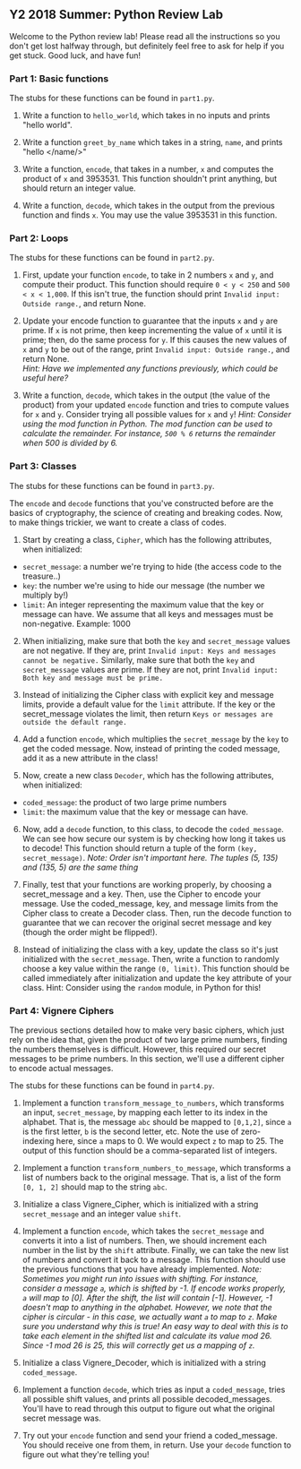 ## Y2 2018 Summer: Python Review Lab

Welcome to the Python review lab! Please read all the instructions so you don't
get lost halfway through, but definitely feel free to ask for help if you
get stuck. Good luck, and have fun!

### Part 1: Basic functions

The stubs for these functions can be found in `part1.py`.

1. Write a function to `hello_world`, which takes in no inputs
and prints "hello world". 

2. Write a function `greet_by_name` which takes in a string, `name`,
and prints "hello </name/>"

3. Write a function, `encode`, that takes in a number, `x` and computes
the product of `x` and 3953531.
This function shouldn't print anything, but should return an integer value.

4. Write a function, `decode`, which takes in the output from the previous function and
finds `x`. You may use the value 3953531 in this function.

### Part 2: Loops

The stubs for these functions can be found in `part2.py`.

1. First, update your function `encode`, to take in 2 numbers `x` and `y`, and compute their product.
This function should require `0 < y < 250` and `500 < x < 1,000`. If this isn't true, the function should print
`Invalid input: Outside range.`, and return None.

2. Update your encode function to guarantee that the inputs `x` and `y` are prime. If `x` is not prime,
then keep incrementing the value of `x` until it is prime; then, do the same process for `y`. If this
causes the new values of `x` and `y` to be out of the range, print `Invalid input: Outside range.`,
and return None.  
*Hint: Have we implemented any functions previously, which could be useful here?*

3. Write a function, `decode`, which takes in the output (the value of the product)
from your updated `encode` function and tries to compute values for `x` and `y`.
Consider trying all possible values for `x` and `y`!
*Hint: Consider using the mod function in Python. The mod function can be used to calculate the remainder.
For instance, `500 % 6` returns the remainder when 500 is divided by 6.*

### Part 3: Classes

The stubs for these functions can be found in `part3.py`.

The `encode` and `decode` functions that you've constructed before are the basics of cryptography, the science
of creating and breaking codes. Now, to make things trickier, we want to create a class of codes.

1. Start by creating a class, `Cipher`, which has the following attributes, when
initialized:
- `secret_message`: a number we're trying to hide (the access code to the treasure..)
- `key`: the number we're using to hide our message (the number we multiply by!)
- `limit`: An integer representing the maximum value that the key or message can have. We assume
that all keys and messages must be non-negative.
Example: 1000

2. When initializing, make sure that both the `key` and `secret_message` values are not negative.
If they are, print `Invalid input: Keys and messages cannot be negative.` Similarly, make sure that
both the `key` and `secret_message` values are prime. If they are not, print `Invalid input: Both key
and message must be prime.`

3. Instead of initializing the Cipher class with explicit key and message limits, provide a
default value for the `limit` attribute. If the key or the secret_message violates the limit,
then return `Keys or messages are outside the default range.`

4. Add a function `encode`, which multiplies the `secret_message` by the `key`
to get the coded message. Now, instead of printing the coded message,
add it as a new attribute in the class!

5. Now, create a new class `Decoder`, which has the following attributes, when 
initialized:
- `coded_message`: the product of two large prime numbers
- `limit`: the maximum value that the key or message can have.

6. Now, add a `decode` function, to this class, to decode the `coded_message`. 
We can see how secure our system is by checking how long it takes us to decode! This function
should return a tuple of the form `(key, secret_message)`.
*Note: Order isn't important here. The tuples (5, 135) and (135, 5) are the same
thing*

7. Finally, test that your functions are working properly, by choosing a secret_message and a key.
Then, use the Cipher to encode your message. Use the coded_message, key, and message limits
from the Cipher class to create a Decoder class. Then, run the decode function to guarantee
that we can recover the original secret message and key (though the order might be flipped!).

8. Instead of initializing the class with a key, update the class
so it's just initialized with the `secret_message`. Then, write a function to randomly choose a
key value within the range `(0, limit)`. This function should be called immediately after initialization and update the key attribute of your class.
Hint: Consider using the `random` module, in Python for this!

### Part 4: Vignere Ciphers

The previous sections detailed how to make very basic ciphers, which just rely on the idea that, given
the product of two large prime numbers, finding the numbers themselves is difficult. However, this
required our secret messages to be prime numbers. In this section, we'll use a different cipher
to encode actual messages.

The stubs for these functions can be found in `part4.py`. 

1. Implement a function `transform_message_to_numbers`, which transforms an input, `secret_message`,
by mapping each letter to its index in the alphabet. That is, the message `abc` should be mapped to `[0,1,2]`, 
since `a` is the first letter, `b` is the second letter, etc. Note the use of zero-indexing here, since `a`
maps to 0. We would expect `z` to map to 25. The output of this function should be a comma-separated
list of integers.

2. Implement a function `transform_numbers_to_message`, which transforms a list of numbers back
to the original message. That is, a list of the form `[0, 1, 2]` should map to the string `abc`.

3. Initialize a class Vignere_Cipher, which is initialized with a string `secret_message` and an integer
value `shift`.

4. Implement a function `encode`, which takes the `secret_message` and converts it into a list of numbers.
Then, we should increment each number in the list by the `shift` attribute. Finally, we can take
the new list of numbers and convert it back to a message. This function should use the previous functions
that you have already implemented.
*Note: Sometimes you might run into issues with shifting. For instance, consider a message `a`, which is
shifted by -1. If encode works properly, `a` will map to [0]. After the shift, the list will contain [-1].
However, -1 doesn't map to anything in the alphabet. However, we note that the cipher is circular - in this
case, we actually want `a` to map to `z`. Make sure you understand why this is true! An easy way to deal with
this is to take each element in the shifted list and calculate its value mod 26. Since -1 mod 26 is 25, this
will correctly get us a mapping of `z`.*

5. Initialize a class Vignere_Decoder, which is initialized with a string `coded_message`.

6. Implement a function `decode`, which tries as input a `coded_message`, tries all possible shift values,
and prints all possible decoded_messages. You'll have to read through this output to figure out what
the original secret message was.

7. Try out your `encode` function and send your friend a coded_message. You should receive one from them, in
return. Use your `decode` function to figure out what they're telling you!

